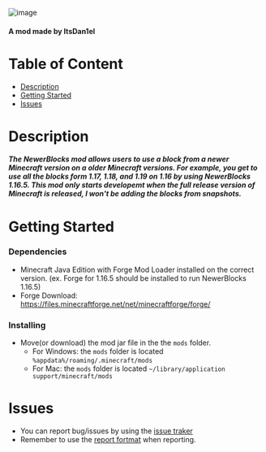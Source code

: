 ![image](https://user-images.githubusercontent.com/111002559/210957512-f5ca99a8-91fd-492d-b09f-e9a0590d058e.png)
#### A mod made by ItsDan1el

# Table of Content
- [Description](https://github.com/ItsDan1el/NewerBlocks/edit/main/README.md#description)
- [Getting Started](https://github.com/ItsDan1el/NewerBlocks/edit/main/README.md#getting-started)
- [Issues](https://github.com/ItsDan1el/NewerBlocks/edit/main/README.md#issues)


# Description
##### The NewerBlocks mod allows users to use a block from a newer Minecraft version on a older Minecraft versions. For example, you get to use all the blocks form 1.17, 1.18, and 1.19 on 1.16 by using NewerBlocks 1.16.5. This mod only starts developemt when the full release version of Minecraft is released, I won't be adding the blocks from snapshots.

# Getting Started
### Dependencies
- Minecraft Java Edition with Forge Mod Loader installed on the correct version. (ex. Forge for 1.16.5 should be installed to run NewerBlocks 1.16.5)
- Forge Download: https://files.minecraftforge.net/net/minecraftforge/forge/

### Installing
- Move(or download) the mod jar file in the the `mods` folder.
  - For Windows: the `mods` folder is located `%appdata%/roaming/.minecraft/mods`
  - For Mac: the `mods` folder is located `~/library/application support/minecraft/mods`
  
# Issues
- You can report bug/issues by using the [issue traker](https://github.com/ItsDan1el/NewerBlocks/issues)
- Remember to use the [report fortmat](https://github.com/ItsDan1el/NewerBlocks/blob/main/Report_Format.md#reporting-format) when reporting.
